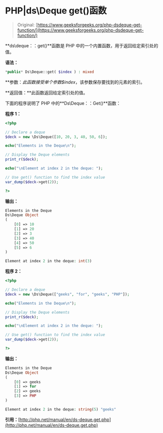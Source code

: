 # PHP|ds\Deque get()函数

> Original: [https://www.geeksforgeeks.org/php-dsdeque-get-function/](https://www.geeksforgeeks.org/php-dsdeque-get-function/)

**ds\deque：：get()**函数是 PHP 中的一个内置函数，用于返回给定索引处的值。

**语法：**

```php
*public* Ds\Deque::get( $index ) : mixed

```

**参数：**此函数接受单个参数*$index*，该参数保存要找到的元素的索引。

**返回值：**此函数返回给定索引处的值。

下面的程序说明了 PHP 中的**Ds\Deque：：Get()**函数：

**程序 1：**

```php
<?php

// Declare a deque
$deck = new \Ds\Deque([10, 20, 3, 40, 50, 6]);

echo("Elements in the Deque\n");

// Display the Deque elements
print_r($deck);

echo("\nElement at index 2 in the deque: ");

// Use get() function to find the index value
var_dump($deck->get(2));

?>
```

**输出：**

```php
Elements in the Deque
Ds\Deque Object
(
    [0] => 10
    [1] => 20
    [2] => 3
    [3] => 40
    [4] => 50
    [5] => 6
)

Element at index 2 in the deque: int(3)

```

**程序 2：**

```php
<?php

// Declare a deque
$deck = new \Ds\Deque(["geeks", "for", "geeks", "PHP"]);

echo("Elements in the Deque\n");

// Display the Deque elements
print_r($deck);

echo("\nElement at index 2 in the deque: ");

// Use get() function to find the index value
var_dump($deck->get(2));

?>
```

**输出：**

```php
Elements in the Deque
Ds\Deque Object
(
    [0] => geeks
    [1] => for
    [2] => geeks
    [3] => PHP
)

Element at index 2 in the deque: string(5) "geeks"

```

**引用：**[http://php.net/manual/en/ds-deque.get.php](http://php.net/manual/en/ds-deque.get.php)